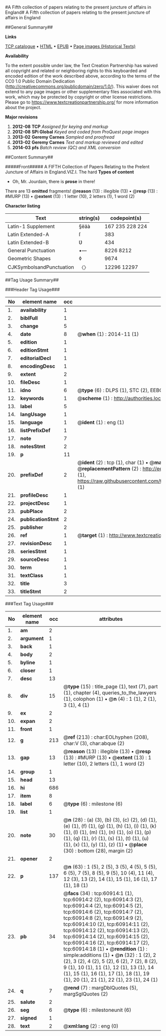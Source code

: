 #A Fifth collection of papers relating to the present juncture of affairs in England#
A Fifth collection of papers relating to the present juncture of affairs in England

##General Summary##

**Links**

[TCP catalogue](http://www.ota.ox.ac.uk/tcp/)  • 
[HTML](http://tei.it.ox.ac.uk/tcp/Texts-HTML/free/A41/A41294.html)  • 
[EPUB](http://tei.it.ox.ac.uk/tcp/Texts-EPUB/free/A41/A41294.epub) • 
[Page images (Historical Texts)](https://historicaltexts.jisc.ac.uk/eebo-12388558e)

**Availability**

To the extent possible under law, the Text Creation Partnership has waived all copyright and related or neighboring rights to this keyboarded and encoded edition of the work described above, according to the terms of the CC0 1.0 Public Domain Dedication (http://creativecommons.org/publicdomain/zero/1.0/). This waiver does not extend to any page images or other supplementary files associated with this work, which may be protected by copyright or other license restrictions. Please go to https://www.textcreationpartnership.org/ for more information about the project.

**Major revisions**

1. __2012-08__ __TCP__ *Assigned for keying and markup*
1. __2012-08__ __SPi Global__ *Keyed and coded from ProQuest page images*
1. __2013-02__ __Geremy Carnes__ *Sampled and proofread*
1. __2013-02__ __Geremy Carnes__ *Text and markup reviewed and edited*
1. __2014-03__ __pfs__ *Batch review (QC) and XML conversion*

##Content Summary##

#####Front#####
A FIFTH Collection of Papers Relating to the Preſent Juncture of Affairs in England.VIZ.I. The hard 
**Types of content**

  * Oh, Mr. Jourdain, there is **prose** in there!

There are 13 **omitted** fragments! 
 @__reason__ (13) : illegible (13)  •  @__resp__ (13) : #MURP (13)  •  @__extent__ (13) : 1 letter (10), 2 letters (1), 1 word (2)

**Character listing**


|Text|string(s)|codepoint(s)|
|---|---|---|
|Latin-1 Supplement|§ëäà|167 235 228 224|
|Latin Extended-A|ſ|383|
|Latin Extended-B|Ʋ|434|
|General Punctuation|•—|8226 8212|
|Geometric Shapes|◊|9674|
|CJKSymbolsandPunctuation|〈〉|12296 12297|

##Tag Usage Summary##

###Header Tag Usage###

|No|element name|occ|attributes|
|---|---|---|---|
|1.|__availability__|1||
|2.|__biblFull__|1||
|3.|__change__|5||
|4.|__date__|8| @__when__ (1) : 2014-11 (1)|
|5.|__edition__|1||
|6.|__editionStmt__|1||
|7.|__editorialDecl__|1||
|8.|__encodingDesc__|1||
|9.|__extent__|2||
|10.|__fileDesc__|1||
|11.|__idno__|6| @__type__ (6) : DLPS (1), STC (2), EEBO-CITATION (1), OCLC (1), VID (1)|
|12.|__keywords__|1| @__scheme__ (1) : http://authorities.loc.gov/ (1)|
|13.|__label__|5||
|14.|__langUsage__|1||
|15.|__language__|1| @__ident__ (1) : eng (1)|
|16.|__listPrefixDef__|1||
|17.|__note__|7||
|18.|__notesStmt__|2||
|19.|__p__|11||
|20.|__prefixDef__|2| @__ident__ (2) : tcp (1), char (1)  •  @__matchPattern__ (2) : ([0-9\-]+):([0-9IVX]+) (1), (.+) (1)  •  @__replacementPattern__ (2) : http://eebo.chadwyck.com/downloadtiff?vid=$1&page=$2 (1), https://raw.githubusercontent.com/textcreationpartnership/Texts/master/tcpchars.xml#$1 (1)|
|21.|__profileDesc__|1||
|22.|__projectDesc__|1||
|23.|__pubPlace__|2||
|24.|__publicationStmt__|2||
|25.|__publisher__|2||
|26.|__ref__|1| @__target__ (1) : http://www.textcreationpartnership.org/docs/. (1)|
|27.|__revisionDesc__|1||
|28.|__seriesStmt__|1||
|29.|__sourceDesc__|1||
|30.|__term__|1||
|31.|__textClass__|1||
|32.|__title__|3||
|33.|__titleStmt__|2||


###Text Tag Usage###

|No|element name|occ|attributes|
|---|---|---|---|
|1.|__am__|2||
|2.|__argument__|1||
|3.|__back__|1||
|4.|__body__|2||
|5.|__byline__|1||
|6.|__closer__|1||
|7.|__desc__|13||
|8.|__div__|15| @__type__ (15) : title_page (1), text (7), part (1), chapter (4), queries_to_the_lawyers (1), colophon (1)  •  @__n__ (4) : 1 (1), 2 (1), 3 (1), 4 (1)|
|9.|__ex__|2||
|10.|__expan__|2||
|11.|__front__|1||
|12.|__g__|213| @__ref__ (213) : char:EOLhyphen (208), char:V (3), char:abque (2)|
|13.|__gap__|13| @__reason__ (13) : illegible (13)  •  @__resp__ (13) : #MURP (13)  •  @__extent__ (13) : 1 letter (10), 2 letters (1), 1 word (2)|
|14.|__group__|1||
|15.|__head__|13||
|16.|__hi__|686||
|17.|__item__|8||
|18.|__label__|6| @__type__ (6) : milestone (6)|
|19.|__list__|1||
|20.|__note__|30| @__n__ (28) : (a) (3), (b) (3), (c) (2), (d) (1), (e) (1), (f) (1), (g) (1), (h) (1), (i) (1), (k) (1), (l) (1), (m) (1), (n) (1), (o) (1), (p) (1), (q) (1), (r) (1), (s) (1), (t) (1), (u) (1), (x) (1), (y) (1), (z) (1)  •  @__place__ (30) : bottom (28), margin (2)|
|21.|__opener__|2||
|22.|__p__|137| @__n__ (63) : 1 (5), 2 (5), 3 (5), 4 (5), 5 (5), 6 (5), 7 (5), 8 (5), 9 (5), 10 (4), 11 (4), 12 (3), 13 (2), 14 (1), 15 (1), 16 (1), 17 (1), 18 (1)|
|23.|__pb__|34| @__facs__ (34) : tcp:60914:1 (1), tcp:60914:2 (2), tcp:60914:3 (2), tcp:60914:4 (2), tcp:60914:5 (2), tcp:60914:6 (2), tcp:60914:7 (2), tcp:60914:8 (2), tcp:60914:9 (2), tcp:60914:10 (2), tcp:60914:11 (2), tcp:60914:12 (2), tcp:60914:13 (2), tcp:60914:14 (2), tcp:60914:15 (2), tcp:60914:16 (2), tcp:60914:17 (2), tcp:60914:18 (1)  •  @__rendition__ (1) : simple:additions (1)  •  @__n__ (32) : 1 (2), 2 (2), 3 (2), 4 (2), 5 (2), 6 (2), 7 (2), 8 (2), 9 (1), 10 (1), 11 (1), 12 (1), 13 (1), 14 (1), 15 (1), 16 (1), 17 (1), 18 (1), 19 (1), 20 (1), 21 (1), 22 (1), 23 (1), 24 (1)|
|24.|__q__|7| @__rend__ (7) : margDblQuotes (5), margSglQuotes (2)|
|25.|__salute__|2||
|26.|__seg__|6| @__type__ (6) : milestoneunit (6)|
|27.|__signed__|1||
|28.|__text__|2| @__xml:lang__ (2) : eng (0)|
